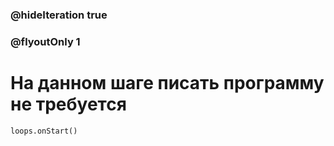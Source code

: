 ### @hideIteration true 
### @flyoutOnly 1


# На данном шаге писать программу не требуется 

```blocks
loops.onStart()
```